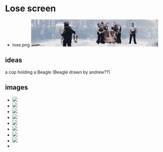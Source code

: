 # Lose screen

- lose.png ![](https://github.com/AndrewGroupofCompanies/TOJam9/blob/master/dist/assets/images/lose.png?raw=true)

## ideas

a cop holding a Beagle (Beagle drawn by andrew??) 

## images

- ![](http://pbs.twimg.com/media/BChXiLuCQAA1sea.jpg)
- ![](http://hateandanger.files.wordpress.com/2012/03/giant-crowd-of-protesters-one-lone-riot-cop-police-officer-storm-trooper.jpg?w=472)
- ![](http://www.thirteen.org/metrofocus/files/2011/09/John-cropped-590x472.jpg)
- ![](http://dalje.com/slike/slike_3/r1/g2008/m12/x30189984931163628_6.jpg)
- ![](http://ww2.hdnux.com/photos/06/64/40/1787929/51/628x471.jpg)
- ![](http://news.bbcimg.co.uk/media/images/72519000/jpg/_72519922_020773879-1.jpg)
- ![](http://image.shutterstock.com/display_pic_with_logo/7085/7085,1257500033,19/stock-photo-riot-policeman-isolated-40400299.jpg)
- ![](http://image.shutterstock.com/display_pic_with_logo/436297/436297,1327567979,2/stock-photo-istanbul-turkey-may-the-demonstrators-who-are-against-to-prohibition-of-may-celebration-93615814.jpg)
- ![]()

